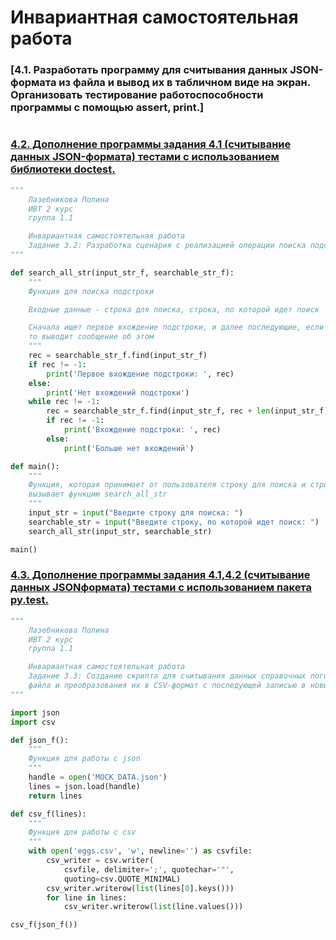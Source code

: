# Инвариантная самостоятельная работа

### [4.1. Разработать программу для считывания данных JSON-формата из файла и вывод их в табличном виде на экран. Организовать тестирование работоспособности программы с помощью assert, print.]
```python

```
### [4.2. Дополнение программы задания 4.1 (считывание данных JSON-формата) тестами с использованием библиотеки doctest.](https://repl.it/@PolinaLazebniko/Tema6-ISR-Zad32)
```python
"""
    Лазебникова Полина 
    ИВТ 2 курс
    группа 1.1

    Инвариантная самостоятельная работа 
    Задание 3.2: Разработка сценария с реализацией операции поиска подстроки в тексте.
"""

def search_all_str(input_str_f, searchable_str_f): 
    """
    Функция для поиска подстроки 

    Входные данные - строка для поиска, строка, по которой идет поиск

    Сначала ищет первое вхождение подстроки, и далее последующие, если вхождений нет,
    то выводит сообщение об этом
    """
    rec = searchable_str_f.find(input_str_f)
    if rec != -1:
        print('Первое вхождение подстроки: ', rec)
    else:
        print('Нет вхождений подстроки')
    while rec != -1:
        rec = searchable_str_f.find(input_str_f, rec + len(input_str_f), len(searchable_str_f))
        if rec != -1:
            print('Вхождение подстроки: ', rec)
        else:
            print('Больше нет вхождений')

def main():
    """
    Функция, которая принимает от пользователя строку для поиска и строку, по которой идет поиск и 
    вызывает функцию search_all_str  
    """
    input_str = input("Введите строку для поиска: ")
    searchable_str = input("Введите строку, по которой идет поиск: ")    
    search_all_str(input_str, searchable_str)

main()
```
### [4.3. Дополнение программы задания 4.1,4.2 (считывание данных JSONформата) тестами с использованием пакета py.test.](https://repl.it/@PolinaLazebniko/Tema6-ISR-Zad33)
```python
"""
    Лазебникова Полина 
    ИВТ 2 курс
    группа 1.1

    Инвариантная самостоятельная работа 
    Задание 3.3: Создание скрипта для считывания данных справочных логов из текстового 
    файла и преобразования их в CSV-формат с последующей записью в новый файл.
"""

import json
import csv

def json_f():
    """
    Функция для работы с json
    """
    handle = open('MOCK_DATA.json')
    lines = json.load(handle)
    return lines

def csv_f(lines):
    """
    Функция для работы с csv
    """
    with open('eggs.csv', 'w', newline='') as csvfile:
        csv_writer = csv.writer(
            csvfile, delimiter=';', quotechar='"',
            quoting=csv.QUOTE_MINIMAL)
        csv_writer.writerow(list(lines[0].keys()))
        for line in lines:
            csv_writer.writerow(list(line.values()))

csv_f(json_f())
```
